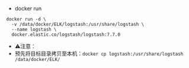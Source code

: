 - docker run
```
docker run -d \
  -v /data/docker/ELK/logstash:/usr/share/logstash \
  --name logstash \
  docker.elastic.co/logstash/logstash:7.7.0
```
- ⚠️注意：
- 预先将目标目录拷贝至本机：`docker cp logstash:/usr/share/logstash /data/docker/ELK/`
